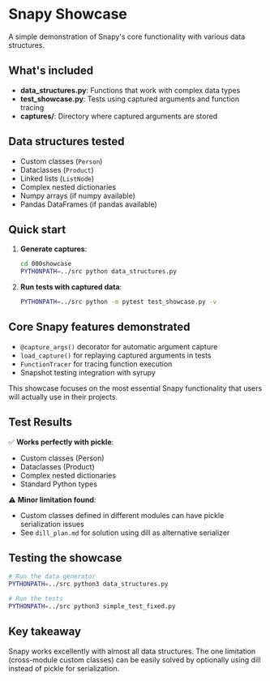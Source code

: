 # Snapy Showcase

A simple demonstration of Snapy's core functionality with various data structures.

## What's included

- **data_structures.py**: Functions that work with complex data types
- **test_showcase.py**: Tests using captured arguments and function tracing
- **captures/**: Directory where captured arguments are stored

## Data structures tested

- Custom classes (`Person`)
- Dataclasses (`Product`)
- Linked lists (`ListNode`)
- Complex nested dictionaries
- Numpy arrays (if numpy available)
- Pandas DataFrames (if pandas available)

## Quick start

1. **Generate captures**:
   ```bash
   cd 000showcase
   PYTHONPATH=../src python data_structures.py
   ```

2. **Run tests with captured data**:
   ```bash
   PYTHONPATH=../src python -m pytest test_showcase.py -v
   ```

## Core Snapy features demonstrated

- `@capture_args()` decorator for automatic argument capture
- `load_capture()` for replaying captured arguments in tests
- `FunctionTracer` for tracing function execution
- Snapshot testing integration with syrupy

This showcase focuses on the most essential Snapy functionality that users will actually use in their projects.

## Test Results

✅ **Works perfectly with pickle**:
- Custom classes (Person)
- Dataclasses (Product)
- Complex nested dictionaries
- Standard Python types

⚠️ **Minor limitation found**:
- Custom classes defined in different modules can have pickle serialization issues
- See `dill_plan.md` for solution using dill as alternative serializer

## Testing the showcase

```bash
# Run the data generator
PYTHONPATH=../src python3 data_structures.py

# Run the tests
PYTHONPATH=../src python3 simple_test_fixed.py
```

## Key takeaway

Snapy works excellently with almost all data structures. The one limitation (cross-module custom classes) can be easily solved by optionally using dill instead of pickle for serialization.